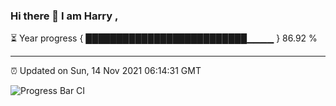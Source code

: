 ### Hi there 👋 I am Harry , 

⏳ Year progress { ██████████████████████████▁▁▁▁ } 86.92 %

---

⏰ Updated on Sun, 14 Nov 2021 06:14:31 GMT

![Progress Bar CI](https://github.com/duykhang68/duykhang68/workflows/Progress%20Bar%20CI/badge.svg)
